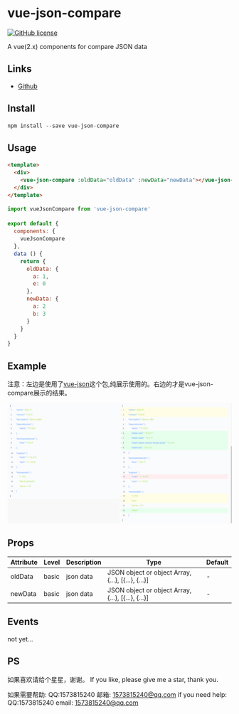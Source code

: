 # vue-json-compare

[![GitHub license](https://img.shields.io/badge/license-MIT-blue.svg)](https://github.com/5SSS/vue-json-compare)

A vue(2.x) components for compare JSON data

## Links

- [Github](https://github.com/5SSS/vue-json-compare)

## Install

```js
npm install --save vue-json-compare
```

## Usage

```html
<template>
  <div>
    <vue-json-compare :oldData="oldData" :newData="newData"></vue-json-compare>
  </div>
</template>
```

```js
import vueJsonCompare from 'vue-json-compare'

export default {
  components: {
    vueJsonCompare
  },
  data () {
    return {
      oldData: {
        a: 1,
        e: 0
      },
      newData: {
        a: 2
        b: 3
      }
    }
  }
}
```

## Example

注意：左边是使用了[vue-json](https://github.com/5SSS/vue-json)这个包,纯展示使用的。右边的才是vue-json-compare展示的结果。

![示例](./img/compare.png)

## Props

| Attribute | Level | Description | Type | Default |
|-------- |-------- |-------- |-------- | -------- |
| oldData | basic | json data | JSON object or object Array, {...}, [{...}, {...}] | - |
| newData | basic | json data | JSON object or object Array, {...}, [{...}, {...}] | - |

## Events

not yet...

## PS

如果喜欢请给个星星，谢谢。
If you like, please give me a star, thank you.

如果需要帮助: QQ:1573815240 邮箱: 1573815240@qq.com
if you need help: QQ:1573815240 email: 1573815240@qq.com